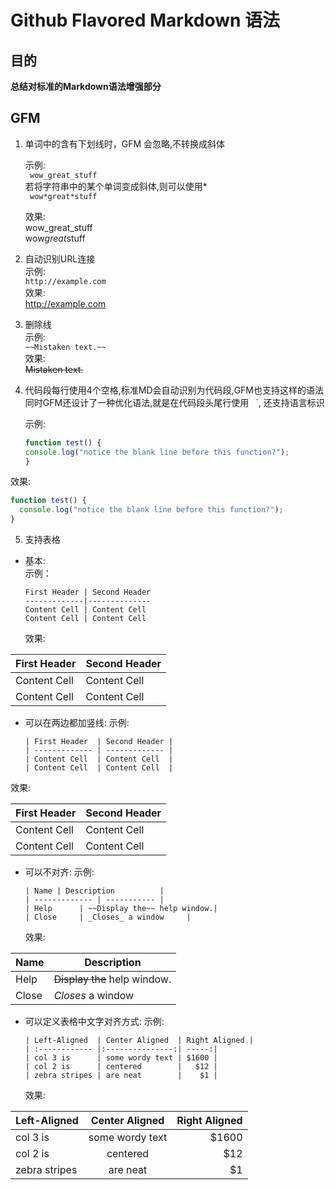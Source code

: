 # Github Flavored Markdown 语法

## 目的

   **总结对标准的Markdown语法增强部分**

## GFM
    
1. 单词中的含有下划线时，GFM 会忽略,不转换成斜体
    
   示例:   
   ` wow_great_stuff`  
   若将字符串中的某个单词变成斜体,则可以使用\*  
   ` wow*great*stuff`
      
   效果:  
    wow_great_stuff  
    wow*great*stuff
        
2. 自动识别URL连接  
    示例:  
    `http://example.com`  
    效果:  
    http://example.com  
    
3. 删除线  
    示例:  
    `~~Mistaken text.~~`  
    效果:  
   ~~Mistaken text.~~ 

4. 代码段每行使用4个空格,标准MD会自动识别为代码段,GFM也支持这样的语法
   同时GFM还设计了一种优化语法,就是在代码段头尾行使用` ` `,
   还支持语言标识

   示例: 
  
  	 ```javascript
  	 function test() {
  	 console.log("notice the blank line before this function?");
  	 }
  	 ```

  效果:
  
  ```javascript
  function test() {
    console.log("notice the blank line before this function?");
  }
  ```
5. 支持表格
  * 基本:  
    示例：
    ```
    First Header | Second Header  
    -------------|--------------   
    Content Cell | Content Cell  
    Content Cell | Content Cell  
    ```
    
    效果:
    
    
First Header | Second Header
-------------|--------------
Content Cell | Content Cell
Content Cell | Content Cell
    

  * 可以在两边都加竖线:
    示例:
    
    ```
    | First Header  | Second Header |  
    | ------------- | ------------- |  
    | Content Cell  | Content Cell  |  
    | Content Cell  | Content Cell  |  

    ```
   效果:
  
| First Header  | Second Header |
| ------------- | ------------- |
| Content Cell  | Content Cell  |
| Content Cell  | Content Cell  |

  * 可以不对齐:
    示例:  

    ```
    | Name | Description          | 
    | ------------- | ----------- |  
    | Help      | ~~Display the~~ help window.|   
    | Close     | _Closes_ a window     |   
    ```
    效果:

| Name | Description          |
| ------------- | ----------- |
| Help      | ~~Display the~~ help window.|
| Close     | _Closes_ a window     |


  * 可以定义表格中文字对齐方式:
    示例:  
    ```
    | Left-Aligned  | Center Aligned  | Right Aligned |  
    | :------------ |:---------------:| -----:|  
    | col 3 is      | some wordy text | $1600 |  
    | col 2 is      | centered        |   $12 |  
    | zebra stripes | are neat        |    $1 |  
    ```
    效果:  
    
| Left-Aligned  | Center Aligned  | Right Aligned |
| :------------ |:---------------:| -----:|
| col 3 is      | some wordy text | $1600 |
| col 2 is      | centered        |   $12 |
| zebra stripes | are neat        |    $1 |
